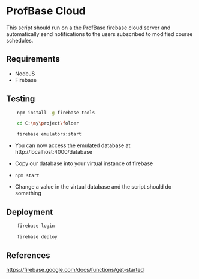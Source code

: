 # ProfBase Cloud

This script should run on a the ProfBase firebase cloud server and automatically send notifications to the users subscribed to modified course schedules.


## Requirements

* NodeJS
* Firebase

## Testing 

```bash
    npm install -g firebase-tools

    cd C:\my\project\folder

    firebase emulators:start
```

* You can now access the emulated database at http://localhost:4000/database

* Copy our database into your virtual instance of firebase

*   `npm start`

* Change a value in the virtual database and the script should do something

## Deployment

```bash
    firebase login
    
    firebase deploy
```

## References 

https://firebase.google.com/docs/functions/get-started
